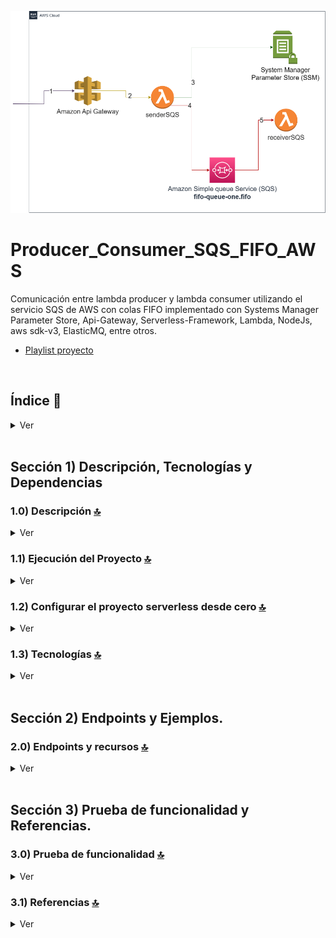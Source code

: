 ![Index app](./doc/assets/img/Producer_Consumer_SQS_FIFO_AWS.drawio.png)

# Producer_Consumer_SQS_FIFO_AWS
Comunicación entre lambda producer y lambda consumer utilizando el servicio SQS de AWS con colas FIFO implementado con Systems Manager Parameter Store, Api-Gateway, Serverless-Framework, Lambda, NodeJs, aws sdk-v3, ElasticMQ, entre otros.

* [Playlist proyecto](https://www.youtube.com/watch?v=sGK_4FQBdP8&list=PLCl11UFjHurCkJNddrHBJ_TUfMlrHuWyb)


<br>

## Índice 📜

<details>
 <summary> Ver </summary>
 
 <br>
 
### Sección 1) Descripción, Tecnologías y Referencias

 - [1.0) Descripción del Proyecto.](#10-descripción-)
 - [1.1) Ejecución del Proyecto.](#11-ejecución-del-proyecto-)
 - [1.2) Configurar el proyecto serverless desde cero](#12-configurar-el-proyecto-serverless-desde-cero-)
 - [1.3) Tecnologías.](#13-tecnologías-)

 ### Sección 2) Endpoints y Ejemplos 
 
 - [2.0) EndPoints y recursos.](#20-endpoints-y-recursos-)

### Sección 3) Prueba de funcionalidad y Referencias
 
 - [3.0) Prueba de funcionalidad.](#30-prueba-de-funcionalidad-)
 - [3.1) Referencias.](#31-referencias-)

<br>

</details>


<br>

## Sección 1) Descripción, Tecnologías y Dependencias 


### 1.0) Descripción [🔝](#índice-) 

<details>
  <summary>Ver</summary>
 
 <br>

### 1.0.0) Descripción General

 Comunicación entre lambda producer y lambda consumer utilizando el servicio SQS de AWS con colas FIFO implementado con Systems Manager Parameter Store, Api-Gateway, Serverless-Framework, Lambda, NodeJs, Docker, ElasticMQ, entre otros.

* [Playlist proyecto](https://www.youtube.com/watch?v=sGK_4FQBdP8&list=PLCl11UFjHurCkJNddrHBJ_TUfMlrHuWyb)
* `Importante` : Para el uso de colas de tipo FIFO, según la opción de uso de elasticmq como server, es necesario que se tenga la versión 0.15.4 del .jar en adelante para la correcta ejecución de las mismas.


 ### 1.0.1) Descripción Arquitectura y Funcionamiento
 
 * La imagen de la arquitectura de aws empleada describe el flujo de funcionamiento del sistema de envío de mensajes a través de SQS de forma general. Cualquier petición hacia el mismo, parte desde un cliente (Postman, navegador, etc). 
 * `Paso 1` : Dicha solicitud es recibida por el api-gateway y solamente se validará si es que dentro de los encabezados de dicha solicitud se encuentra la x-api-key correcta. Existe la excepción de encolar mensajes desde una URI de referencia (http://localhost:9324/000000000000/queue-one.fifo?Action=SendMessage&MessageBody=HELLO&MessageGroupId=XXXX), pero sin pasar por la lambda sender
 * `Paso 2` : El api gateway valida la petición y la reenvía hacia la lambda sender. El único punto de acceso es este. (Para la arquitectura planteada)
 * `Paso 3` : La lambda sender realiza las validaciones de las ssm correspondientes con el System Manager Paramater Store.. validan token, valores de sqs definidos (host, puerto, nombres de colas, etc).
 * `Pasos 4` : La lambda sender encola el mensaje en la cola de tipo fifo explicitada para luego ser consumida por la lambda receiver.
 * `Pasos 5` : La lambda receiver imprime el mensaje (objeto de tipo Record) en consola.
 * `Aclaraciones` : Se emula dicho funcionamiento dentro de la misma red y en entorno local con los plugins de serverless correspondientes. 


<br>

</details>


### 1.1) Ejecución del Proyecto [🔝](#índice-)

<details>
  <summary>Ver</summary>

* Creamos un entorno de trabajo a través de algún ide, podemos o no crear una carpeta raíz para el proyecto, nos posicionamos sobre la misma
```git
cd 'projectRootName'
```
* Una vez creado un entorno de trabajo a través de algún ide, clonamos el proyecto
```git
git clone https://github.com/andresWeitzel/Producer_Consumer_SQS_FIFO_AWS
```
* Nos posicionamos sobre el proyecto
```git
cd 'projectName'
```
* Instalamos la última versión LTS de [Nodejs(v18)](https://nodejs.org/en/download)
* Instalamos Serverless Framework de forma global si es que aún no lo hemos realizado
```git
npm install -g serverless
```
* Verificamos la versión de Serverless instalada
```git
sls -v
```
* Instalamos todos los paquetes necesarios
```git
npm i
```
* Creamos un archivo para almacenar las variables ssm utilizadas en el proyecto (Más allá que sea un proyecto con fines no comerciales es una buena práctica utilizar variables de entorno).
  * Click der sobre la raíz del proyecto
  * New file
  * Creamos el archivo con el name `serverless.ssm.yml`. Este deberá estar a la misma altura que el serverless.yml
  * Añadimos las ssm necesarias dentro del archivo.
```git
  # Keys
  X_API_KEY : 'f98d8cd98h73s204e3456998ecl9427j'
  BEARER_TOKEN : 'Bearer eyJhbGciOiJIUzI1NiIsInR5cCI6IkpXVCJ9.eyJzdWIiOiIxMjM0NTY3ODkwIiwibmFtZSI6IkpvaG4gRG9lIiwiaWF0IjoxNTE2MjM5MDIyfQ.SflKxwRJSMeKKF2QT4fwpMeJf36POk6yJV_adQssw5c'

  #GRAL CONFIG
  AWS_REGION : 'us-east-1'
  AWS_ACCESS_KEY_RANDOM_VALUE: 'xxxx'
  AWS_SECRET_KEY_RANDOM_VALUE: 'xxxx'

  #SQS CONFIG
  SQS_HOST: 127.0.0.1
  SQS_PORT: 9324
  SQS_API_VERSION: "latest"
  SQS_URL: 'http://127.0.0.1:9324'

  #QUEUE CONFIG
  QUEUE_FIFO_ONE_NAME : 'queue-one.fifo'
  QUEUE_FIFO_ONE_URL: 'http://127.0.0.1:9324/queue/queue-one.fifo'

  # SERVERLESS CONFIG
  SERVERLESS_HTTP_PORT : 4000
  SERVERLESS_LAMBDA_PORT : 4002
  ```
* El siguiente script configurado en el package.json del proyecto es el encargado de
   * Levantar serverless-offline (serverless-offline)
 ```git
  "scripts": {
    "serverless-offline": "sls offline start",
    "start": "npm run serverless-offline"
  },
```
* Ejecutamos la app desde terminal.
```git
npm start
```
 
 
<br>

</details>

### 1.2) Configurar el proyecto serverless desde cero [🔝](#índice-)

<details>
  <summary>Ver</summary>
 
 <br>
 
* Creamos un entorno de trabajo a través de algún ide, podemos o no crear una carpeta raíz para el proyecto, nos posicionamos sobre la misma
```git
cd 'projectRootName'
```
* Una vez creado un entorno de trabajo a través de algún ide, clonamos el proyecto
```git
git clone https://github.com/andresWeitzel/Producer_Consumer_SQS_FIFO_AWS
```
* Nos posicionamos sobre el proyecto
```git
cd 'projectName'
```
* Instalamos la última versión LTS de [Nodejs(v18)](https://nodejs.org/en/download)
* Instalamos Serverless Framework de forma global si es que aún no lo hemos realizado
```git
npm install -g serverless
```
* Verificamos la versión de Serverless instalada
```git
sls -v
```
* Inicializamos un template de serverles
```git
serverless create --template aws-nodejs
```
* Inicializamos un proyecto npm
```git
npm init -y
```
* Instalamos serverless offline y agregamos el plugin al .yml
```git
npm i serverless-offline --save-dev
```
* Instalamos serverless ssm y agregamos el plugin al .yml
```git
npm i serverless-offline-ssm --save-dev
```
* Instalamos el plugin @aws-sdk/client-sqs para el uso de sqs..
```git
npm i @aws-sdk/client-sqs
```
* Seteamos todas las variables de entorno del proyecto
```git
  # Keys
  X_API_KEY : 'f98d8cd98h73s204e3456998ecl9427j'
  BEARER_TOKEN : 'Bearer eyJhbGciOiJIUzI1NiIsInR5cCI6IkpXVCJ9.eyJzdWIiOiIxMjM0NTY3ODkwIiwibmFtZSI6IkpvaG4gRG9lIiwiaWF0IjoxNTE2MjM5MDIyfQ.SflKxwRJSMeKKF2QT4fwpMeJf36POk6yJV_adQssw5c'

  #GRAL CONFIG
  AWS_REGION : 'us-east-1'
  AWS_ACCESS_KEY_RANDOM_VALUE: 'xxxx'
  AWS_SECRET_KEY_RANDOM_VALUE: 'xxxx'

  #SQS CONFIG
  SQS_HOST: 127.0.0.1
  SQS_PORT: 9324
  SQS_API_VERSION: "latest"
  SQS_URL: 'http://127.0.0.1:9324'

  #QUEUE CONFIG
  QUEUE_FIFO_ONE_NAME : 'queue-one.fifo'
  QUEUE_FIFO_ONE_URL: 'http://127.0.0.1:9324/queue/queue-one.fifo'

  # SERVERLESS CONFIG
  SERVERLESS_HTTP_PORT : 4000
  SERVERLESS_LAMBDA_PORT : 4002
  ```
* Instalamos [serverless SQS](https://www.npmjs.com/package/serverless-offline-sqs) y agregamos el plugin al .yml
```git
npm i serverless-offline-sqs --save-dev
```
* [Descargamos el .jar](https://github.com/softwaremill/elasticmq) para la ejecución de elasticmq en local. Click en la parte donde dice download (runs stand-alone (download)).
* Creamos un directorio en la raíz del proyecto para almacenar el servidor elasticmq.
```git
mkdir .elasticmq
```
* Incluimos el .jar ahi dentro y creamos un archivo de configuración necesario.
```git
cd .elasticmq
mkdir elasticmq.config
```
* Por temas de simplificación partimos de un archivo presetado. Esto es configurable en base a nombres de colas, region, puertos, etc
```git
include classpath("application.conf")

node-address {
    protocol = http
    host = localhost
    port = 9324
    context-path = ""
}

rest-sqs {
    enabled = true
    bind-port = 9324
    bind-hostname = "127.0.0.1"
    sqs-limits = strict
}

generate-node-address = false

queues {
    "queue-one.fifo" {
        defaultVisibilityTimeout = 10 seconds
        delay = 0 seconds
        receiveMessageWait = 0 seconds
        deadLettersQueue {
            name = "queue-one.fifo-deadletter-queue"
            maxReceiveCount = 3
        }
        fifo = true
        contentBasedDeduplication = true
    }
    queue-one.fifo-deadletter-queue {
        fifo = true
    }
}

aws {
    region = us-east-1
    accountId = 000000000000
}
```
* En base a esta config, declaramos la misma en el .yml para que por cada ejecución de serverless, se creen los recursos, la config anterior del archivo elasticmq.config es para que la tome el server de elastic.mq
* Seteamos los recursos de cola en el .yml
```git
resources:
  Resources:
    myFirstQueue:
      Type: AWS::SQS::Queue
      Properties:
        QueueName: myFirstQueue
        MessageRetentionPeriod: 1209600
        RedrivePolicy:
          deadLetterTargetArn:
            Fn::GetAtt:
              - myFirstQueue
              - Arn
          maxReceiveCount: 3
        VisibilityTimeout: 10
```
* Luego seteamos serverless-offline-sqs
```git  
serverless-offline-sqs:
    sqsHost: 127.0.0.1
    sqsPort: 9324
    autoCreate: false
    apiVersion: "latest"
    endpoint: http://127.0.0.1:9324
    region: us-east-1
    accessKeyId: local
    secretAccessKey: local
    skipCacheInvalidation: false 
```
* Seteamos la lambda en el .yml...resumiendo...nos quedaria el serverless.yml de la sig manera
```git
service: aws-sqs-offline

frameworkVersion: "3"

provider:
  name: aws
  runtime: nodejs18.x
  stage: dev
  apiGateway:
    apiKeys:
      - name : xApiKey
        value : 'f98d8cd98h73s204e3456998ecl9427j'


plugins:
  - serverless-offline-sqs
  - serverless-offline  

functions:
  hello:
    handler: handler.hello

  QueueSendMessage:
    handler: handler.sendMessage
    name: Queue-SendMessage-Lambda
    description: to send sqs message
    events:
      - http:
          method: POST
          path: sender-queue
          private: true

  QueueReceiveMessage:
    handler: handler.receiveMessage
    name: Queue-ReceiveMessage-Lambda
    description: to receive sqs message
    events:
      - sqs:
          arn:
            Fn::GetAtt:
              - myFirstQueue
              - Arn
          batchSize: 10  

custom :
  serverless-offline:
    httpPort: 4000
    lambdaPort: 4002
    useChildProcesses: false
  serverless-offline-sqs:
    sqsHost: 127.0.0.1
    sqsPort: 9324
    autoCreate: false
    apiVersion: "latest"
    endpoint: http://127.0.0.1:9324
    region: us-east-1
    accessKeyId: local
    secretAccessKey: local
    skipCacheInvalidation: false      

resources:
  Resources:
    myFirstQueue:
      Type: AWS::SQS::Queue
      Properties:
        QueueName: myFirstQueue
        MessageRetentionPeriod: 1209600
        RedrivePolicy:
          deadLetterTargetArn:
            Fn::GetAtt:
              - myFirstQueue
              - Arn
          maxReceiveCount: 3
        VisibilityTimeout: 10

```
* Creamos el archivo handler que sera una lambda donde emule el envío y recibimiento de mensajes
```git
odule.exports.sendMessage = async (event) => {
  const AWS = require("aws-sdk");
  const SQS = new AWS.SQS({
    accessKeyId: "local",
    secretAccessKey: "local",
    endpoint: "127.0.0.1:9324"
  });

  try {

    const queueParams = {
      Entries: [
        {
          Id: "1",
          MessageBody: "this is a message body",
        }
      ],
      QueueUrl: 'http://127.0.0.1:9324/queue/myFirstQueue'
    }

    const result = await SQS.sendMessageBatch(queueParams).promise();
    console.log(JSON.stringify(result, null, 2));
  } catch (e) {
    console.error(e);
  }
};




module.exports.receiveMessage = async (event) => {
  console.log(JSON.stringify(event.Records, null, 2));
};
```
* Instalamos la dependencia para la ejecución de scripts en paralelo
``` git
npm i concurrently
``` 
* El siguiente script configurado en el package.json del proyecto es el encargado de
* Levantar el server de elasticmq
* Levantar serverless-offline
```git
  "scripts": {
    "serverless-offline": "sls offline start",
    "queue-start": "java -Dconfig.file=.elasticmq/elasticmq.config -jar .elasticmq/elasticmq-server-0.15.4.jar",
    "start": "concurrently --kill-others \"npm run queue-start\" \"npm run serverless-offline\""
  },
```
* Ejecutamos la app desde terminal.
```git
npm start
```
* `Importante: ` El ejemplo base descrito podemos visualizarlo en otro repositorio. Dirigirse a [SQS-offline-example-aws](https://github.com/andresWeitzel/SQS-offline-example-aws)


</details>


### 1.3) Tecnologías [🔝](#índice-) 

<details>
  <summary>Ver</summary>
 
 <br>
 
### Tecnologías Implementadas

| **Tecnologías** | **Versión** | **Finalidad** |               
| ------------- | ------------- | ------------- |
| [SDK](https://www.serverless.com/framework/docs/guides/sdk/) | 4.3.2  | Inyección Automática de Módulos para Lambdas |
| [Serverless Framework Core v3](https://www.serverless.com//blog/serverless-framework-v3-is-live) | 3.23.0 | Core Servicios AWS |
| [Serverless Plugin](https://www.serverless.com/plugins/) | 6.2.2  | Librerías para la Definición Modular |
| [Systems Manager Parameter Store (SSM)](https://docs.aws.amazon.com/systems-manager/latest/userguide/systems-manager-parameter-store.html) | 3.0 | Manejo de Variables de Entorno |
| [Amazon Simple Queue Service (SQS)](https://docs.aws.amazon.com/AWSSimpleQueueService/latest/SQSDeveloperGuide/welcome.html) | 7.0 | Servicio de colas de mensajes distribuidos | 
| [Elastic MQ](https://github.com/softwaremill/elasticmq) | 1.3 | Interfaz compatible con SQS (msg memory) | 
| [Amazon Api Gateway](https://docs.aws.amazon.com/apigateway/latest/developerguide/welcome.html) | 2.0 | Gestor, Autenticación, Control y Procesamiento de la Api | 
| [NodeJS](https://nodejs.org/en/) | 14.18.1  | Librería JS |
| [VSC](https://code.visualstudio.com/docs) | 1.72.2  | IDE |
| [Postman](https://www.postman.com/downloads/) | 10.11  | Cliente Http |
| [CMD](https://learn.microsoft.com/en-us/windows-server/administration/windows-commands/cmd) | 10 | Símbolo del Sistema para linea de comandos | 
| [Git](https://git-scm.com/downloads) | 2.29.1  | Control de Versiones |



</br>


### Plugins Implementados.

| **Plugin** | **Descarga** |               
| -------------  | ------------- |
| serverless-offline |  https://www.serverless.com/plugins/serverless-offline |
| serverless-offline-ssm |  https://www.npmjs.com/package/serverless-offline-ssm |
| serverless-offline-sqs | https://www.npmjs.com/package/serverless-offline-sqs |


</br>

### Extensiones VSC Implementados.

| **Extensión** |              
| -------------  | 
| Prettier - Code formatter |
| YAML - Autoformatter .yml (alt+shift+f) |
| DotENV |

<br>

</details>




<br>


## Sección 2) Endpoints y Ejemplos. 


### 2.0) Endpoints y recursos [🔝](#índice-) 

<details>
  <summary>Ver</summary>
<br>

### 2.1.0) Variables en Postman

| **Variable** | **Initial value** | **Current value** |               
| ------------- | ------------- | ------------- |
| base_url | http://localhost:4000/dev  | http://localhost:4000/dev |
| x-api-key | f98d8cd98h73s204e3456998ecl9427j  | f98d8cd98h73s204e3456998ecl9427j |
| bearer_token | Bearer eyJhbGciOiJIUzI1NiIsInR5cCI6IkpXVCJ9.eyJzdWIiOiIxMjM0NTY3ODkwIiwibmFtZSI6IkpvaG4gRG9lIiwiaWF0IjoxNTE2MjM5MDIyfQ.SflKxwRJSMeKKF2QT4fwpMeJf36POk6yJV_adQssw5c  | Bearer eyJhbGciOiJIUzI1NiIsInR5cCI6IkpXVCJ9.eyJzdWIiOiIxMjM0NTY3ODkwIiwibmFtZSI6IkpvaG4gRG9lIiwiaWF0IjoxNTE2MjM5MDIyfQ.SflKxwRJSMeKKF2QT4fwpMeJf36POk6yJV_adQssw5c |

<br>

<br>

### 2.1.1) Listar todas las colas creadas (desde navegador)
#### Request cURL
``` postman
curl --location --request GET 'http://localhost:9324/?Action=ListQueues'
```

#### Response
``` postman
  <ListQueuesResponse xmlns="http://queue.amazonaws.com/doc/2012-11-05/">
                  <ListQueuesResult>
                    <QueueUrl>http://localhost:9324/queue/queue-one</QueueUrl><QueueUrl>http://localhost:9324/queue/queue-one.fifo</QueueUrl>
                  </ListQueuesResult>
                  <ResponseMetadata>
                    <RequestId>00000000-0000-0000-0000-000000000000</RequestId>
                  </ResponseMetadata>
                </ListQueuesResponse>
```

<br>

<br>

### 2.1.2) Encolar un mensaje en la cola fifo (desde navegador)
#### Request
``` postman
curl --location --request GET 'http://localhost:9324/000000000000/queue-one.fifo?Action=SendMessage&MessageBody=HELLO&MessageGroupId=XXXX'
```

#### Response
``` postman
<SendMessageResponse xmlns="http://queue.amazonaws.com/doc/2012-11-05/">
                <SendMessageResult>
                  
                  <MD5OfMessageBody>eb61eead90e3b899c6bcbe27ac581660</MD5OfMessageBody>
                  <MessageId>ead221b3-5ec5-4e00-b69a-fabd46f003fd</MessageId>
                </SendMessageResult>
                <ResponseMetadata>
                  <RequestId>00000000-0000-0000-0000-000000000000</RequestId>
                </ResponseMetadata>
              </SendMessageResponse>
```

<br>

<br>

### 2.1.3) Encolar un mensaje desde postman
#### Request
``` postman
curl --location 'http://localhost:4000/dev/sender-queue/' \
--header 'x-api-key: f98d8cd98h73s204e3456998ecl9427j' \
--header 'Authorization: Bearer eyJhbGciOiJIUzI1NiIsInR5cCI6IkpXVCJ9.eyJzdWIiOiIxMjM0NTY3ODkwIiwibmFtZSI6IkpvaG4gRG9lIiwiaWF0IjoxNTE2MjM5MDIyfQ.SflKxwRJSMeKKF2QT4fwpMeJf36POk6yJV_adQssw5c' \
--header 'Content-Type: application/json' \
--data '{
        "JsonObject": {
          "DataType": "String",
          "StringValue": "Example for sender an object inside de MessageAttributes"
        }
}'
```

#### Response
``` postman
{
    "message": {
        "middlewareStack": {},
        "input": {
            "QueueUrl": "http://127.0.0.1:9324/queue/queue-one.fifo",
            "DelaySeconds": 0,
            "MessageDeduplicationId": "33fbc227-08c7-4bf3-90b4-c705f51f7e4e",
            "MessageGroupId": "33fbc227-08c7-4bf3-90b4-c705f51f7e4e",
            "MessageBody": "information about sending the message",
            "MessageAttributes": {
                "JsonObject": {
                    "DataType": "String",
                    "StringValue": "Example for sender an object inside de MessageAttributes"
                }
            }
        }
    }
}
```

<br>


</details>

<br>


## Sección 3) Prueba de funcionalidad y Referencias. 


### 3.0) Prueba de funcionalidad [🔝](#índice-) 

<details>
  <summary>Ver</summary>
<br>

#### [Visualizar playlist](https://www.youtube.com/watch?v=sGK_4FQBdP8&list=PLCl11UFjHurCkJNddrHBJ_TUfMlrHuWyb)
![Index app](./doc/assets/yt/playlist.png)

</details>



### 3.1) Referencias [🔝](#índice-)

<details>
  <summary>Ver</summary>
 
 <br>

#### Conceptos SQS
 * [Conceptos claves aws sqs](https://fourtheorem.com/what-do-you-need-to-know-about-sqs/)
 * [Diferencias SQS SNS](https://aws.amazon.com/it/sqs/faqs/)

#### SQS aws-sdk-v3
* [Envío de mensajes a través de colas](https://docs.aws.amazon.com/sdk-for-javascript/v3/developer-guide/javascript_sqs_code_examples.html)

#### Ejemplos para Queues FIFO
* [Ejemplos FIFO](https://docs.aws.amazon.com/sns/latest/dg/fifo-topic-code-examples.html)

#### Usos y Ejemplificación de SQS y Serverless
* [Ejemplo base aws-node-sqs](https://github.com/ibrahimjamil/serverless-rest-examples/blob/v3/aws-node-sqs-worker/index.js)
* [Parte de Ejemplo Base SQS](https://dev.to/piczmar_0/aws-lambda-sqs-events-with-serverless-framework-oj6)
* https://aws.plainenglish.io/how-to-test-amazon-sqs-with-docker-using-serverless-b717258f5d3d
* https://github.com/alexyklu/serverless-offline-lambda-with-sqs


<br>

</details>



